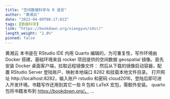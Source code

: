 ```yaml
---
title: "空间数据科学与 R 语言"
author: "黄湘云"
date: "2022-04-09T08:17:02Z"
tags: [数据科学]
link: "https://bookdown.org/xiangyun/sdsr/"
length_weight: "2.8%"
pinned: false
---
```


黄湘云 本书是在 RStudio IDE 内用 Quarto 编辑的，为可重复性，写作环境由 Docker 搭建，基础环境来自 rocker 项目提供的空间数据 geospatial 镜像。首先安装 Docker 桌面客户端，拉取远程镜像文件： 然后从下载的镜像启动容器，配置 RStudio Server 登陆账户、映射本地端口 8282 和挂载本地文件目录。 打开网址 http://localhost:8282，输入账户 rstudio 和密码 cloud2016，登陆后即可进入开发环境。书籍写作还用到其它一些 R 包和 LaTeX 宏包，需额外安装。 quarto 包将书籍发布到 https://bookdown.org/。 ...
